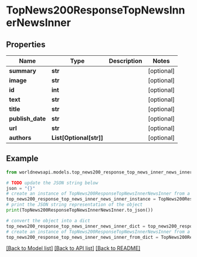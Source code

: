 # TopNews200ResponseTopNewsInnerNewsInner


## Properties

Name | Type | Description | Notes
------------ | ------------- | ------------- | -------------
**summary** | **str** |  | [optional] 
**image** | **str** |  | [optional] 
**id** | **int** |  | [optional] 
**text** | **str** |  | [optional] 
**title** | **str** |  | [optional] 
**publish_date** | **str** |  | [optional] 
**url** | **str** |  | [optional] 
**authors** | **List[Optional[str]]** |  | [optional] 

## Example

```python
from worldnewsapi.models.top_news200_response_top_news_inner_news_inner import TopNews200ResponseTopNewsInnerNewsInner

# TODO update the JSON string below
json = "{}"
# create an instance of TopNews200ResponseTopNewsInnerNewsInner from a JSON string
top_news200_response_top_news_inner_news_inner_instance = TopNews200ResponseTopNewsInnerNewsInner.from_json(json)
# print the JSON string representation of the object
print(TopNews200ResponseTopNewsInnerNewsInner.to_json())

# convert the object into a dict
top_news200_response_top_news_inner_news_inner_dict = top_news200_response_top_news_inner_news_inner_instance.to_dict()
# create an instance of TopNews200ResponseTopNewsInnerNewsInner from a dict
top_news200_response_top_news_inner_news_inner_from_dict = TopNews200ResponseTopNewsInnerNewsInner.from_dict(top_news200_response_top_news_inner_news_inner_dict)
```
[[Back to Model list]](../README.md#documentation-for-models) [[Back to API list]](../README.md#documentation-for-api-endpoints) [[Back to README]](../README.md)


